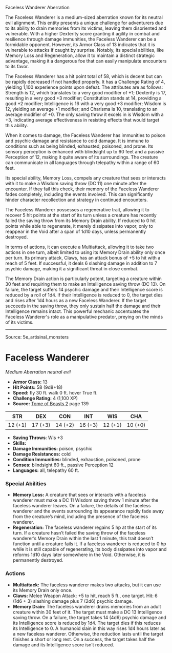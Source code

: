 <MonsterName/>Faceless Wanderer</MonsterName>
<CreatureType/>Aberration</CreatureType>

<summary>The Faceless Wanderer is a medium-sized aberration known for its neutral evil alignment. This entity presents a unique challenge for adventurers due to its ability to drain memories from its victims, leaving them disoriented and vulnerable. With a higher Dexterity score granting it agility in combat and resilience through damage immunities, the Faceless Wanderer can be a formidable opponent. However, its Armor Class of 13 indicates that it is vulnerable to attacks if caught by surprise. Notably, its special abilities, like Memory Loss and Regeneration, allow it to maintain a distinct strategic advantage, making it a dangerous foe that can easily manipulate encounters to its favor.</summary>

<detail>

The Faceless Wanderer has a hit point total of 58, which is decent but can be rapidly decreased if not handled properly. It has a Challenge Rating of 4, yielding 1,100 experience points upon defeat. The attributes are as follows: Strength is 12, which translates to a very good modifier of +1; Dexterity is 17, resulting in a very good +3 modifier; Constitution stands at 14, providing a good +2 modifier; Intelligence is 16 with a very good +3 modifier; Wisdom is 12, yielding an average +1 modifier; and Charisma is 10, translating to an average modifier of +0. The only saving throw it excels in is Wisdom with a +3, indicating average effectiveness in resisting effects that would target this ability.

When it comes to damage, the Faceless Wanderer has immunities to poison and psychic damage and resistance to cold damage. It is immune to conditions such as being blinded, exhausted, poisoned, and prone. Its sensory perception is enhanced with blindsight up to 60 feet and a passive Perception of 12, making it quite aware of its surroundings. The creature can communicate in all languages through telepathy within a range of 60 feet.

Its special ability, Memory Loss, compels any creature that sees or interacts with it to make a Wisdom saving throw (DC 11) one minute after the encounter. If they fail this check, their memory of the Faceless Wanderer fades completely, including the events involved. This can significantly hinder character recollection and strategy in continued encounters. 

The Faceless Wanderer possesses a regenerative trait, allowing it to recover 5 hit points at the start of its turn unless a creature has recently failed the saving throw from its Memory Drain ability. If reduced to 0 hit points while able to regenerate, it merely dissipates into vapor, only to reappear in the Void after a span of 1d10 days, unless permanently destroyed.

In terms of actions, it can execute a Multiattack, allowing it to take two actions in one turn, albeit limited to using its Memory Drain ability only once per turn. Its primary attack, Claws, has an attack bonus of +5 to hit with a reach of 5 feet. If successful, it deals 6 slashing damage in addition to 7 psychic damage, making it a significant threat in close combat. 

The Memory Drain action is particularly potent, targeting a creature within 30 feet and requiring them to make an Intelligence saving throw (DC 13). On failure, the target suffers 14 psychic damage and their Intelligence score is reduced by a roll of 1d4. If their Intelligence is reduced to 0, the target dies and rises after 1d4 hours as a new Faceless Wanderer. If the target succeeds in the saving throw, they only sustain half the damage and their Intelligence remains intact. This powerful mechanic accentuates the Faceless Wanderer's role as a manipulative predator, preying on the minds of its victims.</detail>



---

Source: 5e_artisinal_monsters

# Faceless Wanderer

*Medium* *Aberration* *neutral evil*

- **Armor Class:** 13
- **Hit Points:** 58 (9d8+18)
- **Speed:** fly 30 ft. walk 0 ft. hover True ft.
- **Challenge Rating:** 4 (1,100 XP)
- **Source:** [Tome of Beasts 2](https://koboldpress.com/kpstore/product/tome-of-beasts-2-for-5th-edition) page 139

| STR | DEX | CON | INT | WIS | CHA |
| --- | --- | --- | --- | --- | --- |
| 12 (+1) | 17 (+3) | 14 (+2) | 16 (+3) | 12 (+1) | 10 (+0) |

- **Saving Throws**: Wis +3
- **Skills:** 
- **Damage Immunities:** poison, psychic
- **Damage Resistances:** cold
- **Condition Immunities:** blinded, exhaustion, poisoned, prone
- **Senses:** blindsight 60 ft., passive Perception 12
- **Languages:** all, telepathy 60 ft.

### Special Abilities

- **Memory Loss:** A creature that sees or interacts with a faceless wanderer must make a DC 11 Wisdom saving throw 1 minute after the faceless wanderer leaves. On a failure, the details of the faceless wanderer and the events surrounding its appearance rapidly fade away from the creature’s mind, including the presence of the faceless wanderer.
- **Regeneration:** The faceless wanderer regains 5 hp at the start of its turn. If a creature hasn’t failed the saving throw of the faceless wanderer’s Memory Drain within the last 1 minute, this trait doesn’t function until a creature fails it. If a faceless wanderer is reduced to 0 hp while it is still capable of regenerating, its body dissipates into vapor and reforms 1d10 days later somewhere in the Void. Otherwise, it is permanently destroyed.

### Actions

- **Multiattack:** The faceless wanderer makes two attacks, but it can use its Memory Drain only once.
- **Claws:** Melee Weapon Attack: +5 to hit, reach 5 ft., one target. Hit: 6 (1d6 + 3) slashing damage plus 7 (2d6) psychic damage.
- **Memory Drain:** The faceless wanderer drains memories from an adult creature within 30 feet of it. The target must make a DC 13 Intelligence saving throw. On a failure, the target takes 14 (4d6) psychic damage and its Intelligence score is reduced by 1d4. The target dies if this reduces its Intelligence to 0. A humanoid slain in this way rises 1d4 hours later as a new faceless wanderer. Otherwise, the reduction lasts until the target finishes a short or long rest. On a success, the target takes half the damage and its Intelligence score isn’t reduced.




